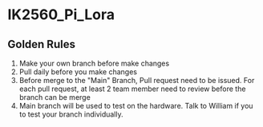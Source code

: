 # IK2560_Pi_Lora
## Golden Rules  
1. Make your own branch before make changes  
2. Pull daily before you make changes  
3. Before merge to the "Main" Branch, Pull request need to be issued. For each pull request, at least 2 team member need to review before the branch can be merge  
4. Main branch will be used to test on the hardware. Talk to William if you to test your branch individually.  
